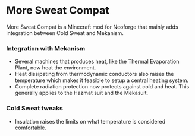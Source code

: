 # More Sweat Compat

More Sweat Compat is a Minecraft mod for Neoforge that mainly adds integration between Cold Sweat and Mekanism.

### Integration with Mekanism

- Several machines that produces heat, like the Thermal Evaporation Plant, now heat the environment. 
- Heat dissipating from thermodynamic conductors also raises the temperature which makes it feasible to setup a central
  heating system.
- Complete radiation protection now protects against cold and heat. This generally applies to the Hazmat suit and the 
  Mekasuit.

### Cold Sweat tweaks

- Insulation raises the limits on what temperature is considered comfortable.